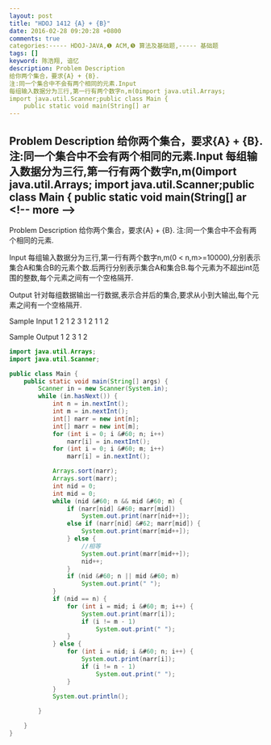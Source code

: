 ```yaml
---
layout: post
title: "HDOJ 1412 {A} + {B}"
date: 2016-02-28 09:20:28 +0800
comments: true
categories:----- HDOJ-JAVA,❶ ACM,❺ 算法及基础题,----- 基础题
tags: []
keyword: 陈浩翔, 谙忆
description: Problem Description 
给你两个集合，要求{A} + {B}. 
注:同一个集合中不会有两个相同的元素.Input 
每组输入数据分为三行,第一行有两个数字n,m(0import java.util.Arrays;
import java.util.Scanner;public class Main {
    public static void main(String[] ar 
---
```



Problem Description 
给你两个集合，要求{A} + {B}. 
注:同一个集合中不会有两个相同的元素.Input 
每组输入数据分为三行,第一行有两个数字n,m(0import java.util.Arrays;
import java.util.Scanner;public class Main {
    public static void main(String[] ar
&#60;!-- more --&#62;
----------

Problem Description
给你两个集合，要求{A} + {B}.
注:同一个集合中不会有两个相同的元素.
 

Input
每组输入数据分为三行,第一行有两个数字n,m(0 &#60; n,m>=10000),分别表示集合A和集合B的元素个数.后两行分别表示集合A和集合B.每个元素为不超出int范围的整数,每个元素之间有一个空格隔开.
 

Output
针对每组数据输出一行数据,表示合并后的集合,要求从小到大输出,每个元素之间有一个空格隔开.
 

Sample Input
1 2
1
2 3
1 2
1
1 2
 

Sample Output
1 2 3
1 2


```java
import java.util.Arrays;
import java.util.Scanner;

public class Main {
	public static void main(String[] args) {
		Scanner in = new Scanner(System.in);
		while (in.hasNext()) {
			int n = in.nextInt();
			int m = in.nextInt();
			int[] narr = new int[n];
			int[] marr = new int[m];
			for (int i = 0; i &#60; n; i++)
				narr[i] = in.nextInt();
			for (int i = 0; i &#60; m; i++)
				marr[i] = in.nextInt();

			Arrays.sort(narr);
			Arrays.sort(marr);
			int nid = 0;
			int mid = 0;
			while (nid &#60; n && mid &#60; m) {
				if (narr[nid] &#60; marr[mid])
					System.out.print(narr[nid++]);
				else if (narr[nid] &#62; marr[mid]) {
					System.out.print(marr[mid++]);
				} else {
					//相等
					System.out.print(marr[mid++]);
					nid++;
				}
				if (nid &#60; n || mid &#60; m)
					System.out.print(" ");
			}
			if (nid == n) {
				for (int i = mid; i &#60; m; i++) {
					System.out.print(marr[i]);
					if (i != m - 1)
						System.out.print(" ");
				}
			} else {
				for (int i = nid; i &#60; n; i++) {
					System.out.print(narr[i]);
					if (i != n - 1)
						System.out.print(" ");
				}
			}
			System.out.println();

		}

	}
}

```